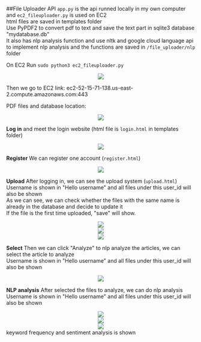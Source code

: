 ##File Uploader API
`app.py` is the api runned locally in my own computer and `ec2_fileuploader.py` is used on EC2  
html files are saved in templates folder  
Use PyPDF2 to convert pdf to text and save the text part in sqlite3 database "mydatabase.db"     
It also has nlp analysis function and use nltk and google cloud language api to implement nlp analysis and the functions are saved in `/file_uploader/nlp` folder 

On EC2 Run `sudo python3 ec2_fileuploader.py`  
<div align=center><img src="https://github.com/BUEC500C1/news-analyzer-JimY233/blob/main/Figures/ec2_file_run.PNG"/></div>

Then we go to EC2 link: ec2-52-15-71-138.us-east-2.compute.amazonaws.com:443   

PDF files and database location:  
<div align=center><img src="https://github.com/BUEC500C1/news-analyzer-JimY233/blob/main/Figures/file_location.PNG"/></div>

**Log in**
and meet the login website (html file is `login.html` in templates folder)  
<div align=center><img src="https://github.com/BUEC500C1/news-analyzer-JimY233/blob/main/Figures/ec2_file_login.PNG"/></div>

**Register**
We can register one account (`register.html`)  
<div align=center><img src="https://github.com/BUEC500C1/news-analyzer-JimY233/blob/main/Figures/ec2_file_register.PNG"/></div>

**Upload**
After logging in, we can see the upload system (`upload.html`)  
Username is shown in "Hello username" and all files under this user_id will also be shown  
As we can see, we can check whether the files with the same name is already in the database and decide to update it  
If the file is the first time uploaded, "save" will show.  
<div align=center><img src="https://github.com/BUEC500C1/news-analyzer-JimY233/blob/main/Figures/ec2_file_upload.PNG"/></div>
<div align=center><img src="https://github.com/BUEC500C1/news-analyzer-JimY233/blob/main/Figures/ec2_file_update.PNG"/></div>
<div align=center><img src="https://github.com/BUEC500C1/news-analyzer-JimY233/blob/main/Figures/ec2_file_save.PNG"/></div>

**Select**
Then we can click "Analyze" to nlp analyze the articles, we can select the article to analyze  
Username is shown in "Hello username" and all files under this user_id will also be shown  
<div align=center><img src="https://github.com/BUEC500C1/news-analyzer-JimY233/blob/main/Figures/ec2_file_select.PNG"/></div>

**NLP analysis**
After selected the files to analyze, we can do nlp analysis  
Username is shown in "Hello username" and all files under this user_id will also be shown  
<div align=center><img src="https://github.com/BUEC500C1/news-analyzer-JimY233/blob/main/Figures/ec2_file_analysis1.PNG"/></div>
<div align=center><img src="https://github.com/BUEC500C1/news-analyzer-JimY233/blob/main/Figures/ec2_file_keyword.PNG"/></div>
<div align=center><img src="https://github.com/BUEC500C1/news-analyzer-JimY233/blob/main/Figures/ec2_file_sentiment.PNG"/></div>
keyword frequency and sentiment analysis is shown  
